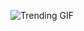 
<!-- GIF_SECTION -->
![Trending GIF](https://media1.giphy.com/media/v1.Y2lkPThiYjIxNzcyOXJpdzVvbzdkZzJ0b3ByOXpuZms1Zmx2dnJjNjFqNDMwenJrcTh6cyZlcD12MV9naWZzX3NlYXJjaCZjdD1n/qgQUggAC3Pfv687qPC/giphy.gif)
<!-- END_GIF_SECTION -->
